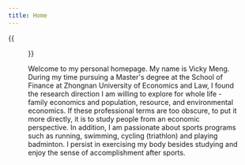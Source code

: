 ```yaml
---
title: Home
---
```


{{<figure src="/image/Myself.jpg" caption="Museum of Animal and Plant Science. Photo by my roommate in December 2020. ">}}

Welcome to my personal homepage. My name is Vicky Meng. During my time pursuing a Master's degree at the School of Finance at Zhongnan University of Economics and Law, I found the research direction I am willing to explore for whole life - family economics and population, resource, and environmental economics. If these professional terms are too obscure, to put it more directly, it is to study people from an economic perspective. In addition, I am passionate about sports programs such as running, swimming, cycling (triathlon) and playing badminton. I persist in exercising my body besides studying and enjoy the sense of accomplishment after sports.




